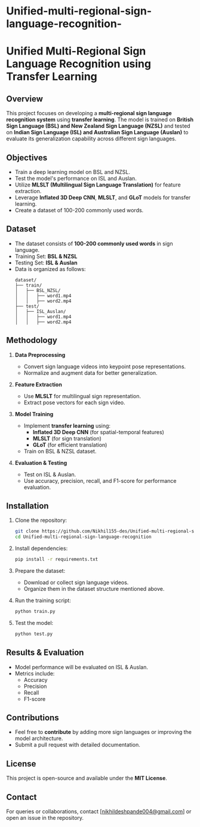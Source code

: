 # Unified-multi-regional-sign-language-recognition-
# Unified Multi-Regional Sign Language Recognition using Transfer Learning

## Overview

This project focuses on developing a **multi-regional sign language recognition system** using **transfer learning**. The model is trained on **British Sign Language (BSL) and New Zealand Sign Language (NZSL)** and tested on **Indian Sign Language (ISL) and Australian Sign Language (Auslan)** to evaluate its generalization capability across different sign languages.

## Objectives

- Train a deep learning model on BSL and NZSL.
- Test the model's performance on ISL and Auslan.
- Utilize **MLSLT (Multilingual Sign Language Translation)** for feature extraction.
- Leverage **Inflated 3D Deep CNN**, **MLSLT**, and **GLoT** models for transfer learning.
- Create a dataset of 100-200 commonly used words.

## Dataset

- The dataset consists of **100-200 commonly used words** in sign language.
- Training Set: **BSL & NZSL**
- Testing Set: **ISL & Auslan**
- Data is organized as follows:
  ```
  dataset/
  ├── train/
  │   ├── BSL_NZSL/
  │   │   ├── word1.mp4
  │   │   ├── word2.mp4
  ├── test/
  │   ├── ISL_Auslan/
  │   │   ├── word1.mp4
  │   │   ├── word2.mp4
  ```

## Methodology

1. **Data Preprocessing**

   - Convert sign language videos into keypoint pose representations.
   - Normalize and augment data for better generalization.

2. **Feature Extraction**

   - Use **MLSLT** for multilingual sign representation.
   - Extract pose vectors for each sign video.

3. **Model Training**

   - Implement **transfer learning** using:
     - **Inflated 3D Deep CNN** (for spatial-temporal features)
     - **MLSLT** (for sign translation)
     - **GLoT** (for efficient translation)
   - Train on BSL & NZSL dataset.

4. **Evaluation & Testing**

   - Test on ISL & Auslan.
   - Use accuracy, precision, recall, and F1-score for performance evaluation.

## Installation

1. Clone the repository:

   ```bash
   git clone https://github.com/Nikhil155-des/Unified-multi-regional-sign-language-recognition.git
   cd Unified-multi-regional-sign-language-recognition
   ```

2. Install dependencies:

   ```bash
   pip install -r requirements.txt
   ```

3. Prepare the dataset:

   - Download or collect sign language videos.
   - Organize them in the dataset structure mentioned above.

4. Run the training script:

   ```bash
   python train.py
   ```

5. Test the model:

   ```bash
   python test.py
   ```

## Results & Evaluation

- Model performance will be evaluated on ISL & Auslan.
- Metrics include:
  - Accuracy
  - Precision
  - Recall
  - F1-score

## Contributions

- Feel free to **contribute** by adding more sign languages or improving the model architecture.
- Submit a pull request with detailed documentation.

## License

This project is open-source and available under the **MIT License**.

## Contact

For queries or collaborations, contact [nikhildeshpande004@gmail.com] or open an issue in the repository.

